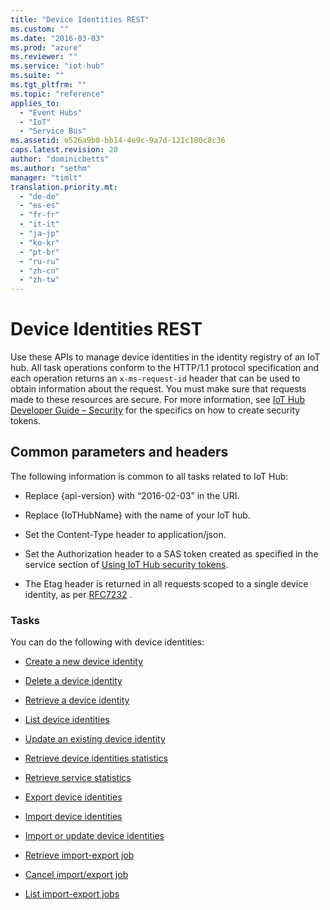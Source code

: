 ```yaml
---
title: "Device Identities REST"
ms.custom: ""
ms.date: "2016-03-03"
ms.prod: "azure"
ms.reviewer: ""
ms.service: "iot-hub"
ms.suite: ""
ms.tgt_pltfrm: ""
ms.topic: "reference"
applies_to: 
  - "Event Hubs"
  - "IoT"
  - "Service Bus"
ms.assetid: e526a9b0-bb14-4e9c-9a7d-121c180c8c36
caps.latest.revision: 20
author: "dominicbetts"
ms.author: "sethm"
manager: "timlt"
translation.priority.mt: 
  - "de-de"
  - "es-es"
  - "fr-fr"
  - "it-it"
  - "ja-jp"
  - "ko-kr"
  - "pt-br"
  - "ru-ru"
  - "zh-cn"
  - "zh-tw"
---
```

# Device Identities REST
Use these APIs to manage device identities in the identity registry of an IoT hub. All task operations conform to the HTTP/1.1 protocol specification and each operation returns an `x-ms-request-id` header that can be used to obtain information about the request. You must make sure that requests made to these resources are secure. For more information, see [IoT Hub Developer Guide – Security](https://azure.microsoft.com/documentation/articles/iot-hub-devguide#security) for the specifics on how to create security tokens.  
  
##  <a name="bk_common"></a> Common parameters and headers  
 The following information is common to all tasks related to IoT Hub:  
  
-   Replace {api-version} with “2016-02-03” in the URI.  
  
-   Replace {IoTHubName} with the name of your IoT hub.  
  
-   Set the Content-Type header to application/json.  
  
-   Set the Authorization header to a SAS token created as specified in the service section of [Using IoT Hub security tokens](https://azure.microsoft.com/documentation/articles/iot-hub-sas-tokens).  
  
-   The Etag header is returned in all requests scoped to a single device identity, as per [RFC7232](https://www.google.com/url?sa=t&rct=j&q=&esrc=s&source=web&cd=1&cad=rja&uact=8&ved=0CB8QFjAAahUKEwj799zo3N3HAhXMO4gKHSdKBTM&url=https%3A%2F%2Ftools.ietf.org%2Fhtml%2Frfc7232&usg=AFQjCNGs7xYLCVYw5XorAUXCdYNFqhgUNw&sig2=sxFg4W4iBNY4cnw2ZC1dAw) .  
  
### Tasks  
 You can do the following with device identities:  
  
-   [Create a new device identity](create-a-new-device-identity.md)  
  
-   [Delete a device identity](delete-a-device-identity.md)  
  
-   [Retrieve a device identity](retrieve-a-device-identity.md)  
  
-   [List device identities](list-device-identities.md)  
  
-   [Update an existing device identity](update-an-existing-device-identity.md)  
  
-   [Retrieve device identities statistics](retrieve-device-identities-statistics.md)  
  
-   [Retrieve service statistics](retrieve-service-statistics.md)  
  
-   [Export device identities](export-device-identities1.md)  
  
-   [Import device identities](import-device-identities.md)  
  
-   [Import or update device identities](import-or-update-device-identities.md)  
  
-   [Retrieve import-export job](retrieve-import-export-job.md)  
  
-   [Cancel import/export job](cancel-import-export-job.md)  
  
-   [List import-export jobs](list-import-export-jobs.md)